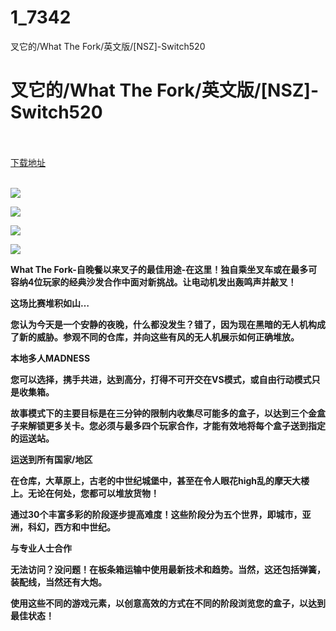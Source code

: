 # 1_7342
叉它的/What The Fork/英文版/[NSZ]-Switch520
# 叉它的/What The Fork/英文版/[NSZ]-Switch520
 <br/></br>
[下载地址](https://www.switch520.cc/article/7342 "下载地址")
<br/></br>

<p><span><strong><img src="https://www.switch520.cc/muke_img/upload_art_editor_20201112-1_868374bbb77b0aa5d92553ca009002e3.jpg"></strong></span></p>
<p><span><strong><img src="https://www.switch520.cc/muke_img/upload_art_editor_20201112-1_8e1ddcfa95595a22bb2471cc1514f36d.jpg"></strong></span></p>
<p><span><strong><img src="https://www.switch520.cc/muke_img/upload_art_editor_20201112-1_42ae01025205cbc2bc11990325de9418.jpg"></strong></span></p>
<p><span><strong><img src="https://www.switch520.cc/muke_img/upload_art_editor_20201112-1_4ebac6bd82308cf37f9fae88e6063d1c.jpg"></strong></span></p>
<p></p>
<p><span><strong>What The Fork-自晚餐以来叉子的最佳用途-在这里！独自乘坐叉车或在最多可容纳4位玩家的经典沙发合作中面对新挑战。让电动机发出轰鸣声并敲叉！</strong></span></p>
<p><span><strong>这场比赛堆积如山…</strong></span></p>
<p></p>
<p><span><strong>您认为今天是一个安静的夜晚，什么都没发生？错了，因为现在黑暗的无人机构成了新的威胁。参观不同的仓库，并向这些有风的无人机展示如何正确堆放。</strong></span></p>
<p></p>
<p><span><strong>本地多人MADNESS</strong></span></p>
<p><span><strong>您可以选择，携手共进，达到高分，打得不可开交在VS模式，或自由行动模式只是收集箱。</strong></span></p>
<p><span><strong>故事模式下的主要目标是在三分钟的限制内收集尽可能多的盒子，以达到三个金盒子来解锁更多关卡。您必须与最多四个玩家合作，才能有效地将每个盒子送到指定的运送站。</strong></span></p>
<p></p>
<p><span><strong>运送到所有国家/地区</strong></span></p>
<p><span><strong>在仓库，大草原上，古老的中世纪城堡中，甚至在令人眼花high乱的摩天大楼上。无论在何处，您都可以堆放货物！</strong></span></p>
<p><span><strong>通过30个丰富多彩的阶段逐步提高难度！这些阶段分为五个世界，即城市，亚洲，科幻，西方和中世纪。</strong></span></p>
<p></p>
<p><span><strong>与专业人士合作</strong></span></p>
<p><span><strong>无法访问？没问题！在板条箱运输中使用最新技术和趋势。当然，这还包括弹簧，装配线，当然还有大炮。</strong></span></p>
<p><span><strong>使用这些不同的游戏元素，以创意高效的方式在不同的阶段浏览您的盒子，以达到最佳状态！</strong></span></p>
<p></p>

